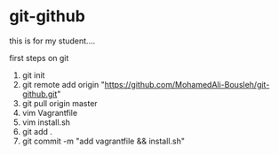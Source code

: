 # git-github
this is for my student....

first steps on git 
1. git init
2. git remote add origin "https://github.com/MohamedAli-Bousleh/git-github.git"
3. git pull origin master
4. vim Vagrantfile
5. vim install.sh
6. git add .
7. git commit -m "add vagrantfile && install.sh"